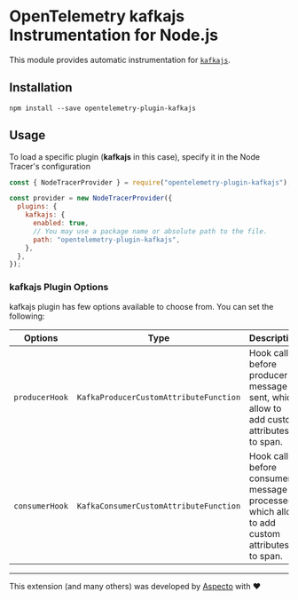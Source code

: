 # OpenTelemetry kafkajs Instrumentation for Node.js

This module provides automatic instrumentation for [`kafkajs`](https://kafka.js.org/).

## Installation

```
npm install --save opentelemetry-plugin-kafkajs
```

## Usage

To load a specific plugin (**kafkajs** in this case), specify it in the Node Tracer's configuration

```js
const { NodeTracerProvider } = require("opentelemetry-plugin-kafkajs");

const provider = new NodeTracerProvider({
  plugins: {
    kafkajs: {
      enabled: true,
      // You may use a package name or absolute path to the file.
      path: "opentelemetry-plugin-kafkajs",
    },
  },
});
```

### kafkajs Plugin Options

kafkajs plugin has few options available to choose from. You can set the following:

| Options        | Type                                   | Description                                                                                     |
| -------------- | -------------------------------------- | ----------------------------------------------------------------------------------------------- |
| `producerHook` | `KafkaProducerCustomAttributeFunction` | Hook called before producer message is sent, which allow to add custom attributes to span.      |
| `consumerHook` | `KafkaConsumerCustomAttributeFunction` | Hook called before consumer message is processed, which allow to add custom attributes to span. |

---

This extension (and many others) was developed by [Aspecto](https://www.aspecto.io/) with ❤️
